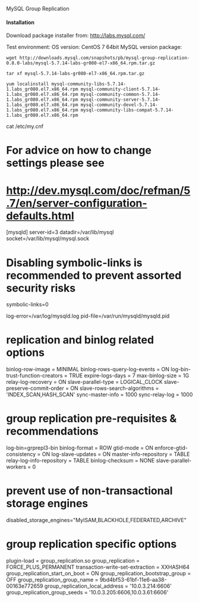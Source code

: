 MySQL Group Replication

#### Installation

Download package installer from: http://labs.mysql.com/

Test environment:
OS version: CentOS 7 64bit
MySQL version package: 

```
wget http://downloads.mysql.com/snapshots/pb/mysql-group-replication-0.8.0-labs/mysql-5.7.14-labs-gr080-el7-x86_64.rpm.tar.gz

tar xf mysql-5.7.14-labs-gr080-el7-x86_64.rpm.tar.gz

yum localinstall mysql-community-libs-5.7.14-1.labs_gr080.el7.x86_64.rpm mysql-community-client-5.7.14-1.labs_gr080.el7.x86_64.rpm mysql-community-common-5.7.14-1.labs_gr080.el7.x86_64.rpm mysql-community-server-5.7.14-1.labs_gr080.el7.x86_64.rpm mysql-community-devel-5.7.14-1.labs_gr080.el7.x86_64.rpm mysql-community-libs-compat-5.7.14-1.labs_gr080.el7.x86_64.rpm
```

cat /etc/my.cnf
# For advice on how to change settings please see
# http://dev.mysql.com/doc/refman/5.7/en/server-configuration-defaults.html

[mysqld]
server-id=3
datadir=/var/lib/mysql
socket=/var/lib/mysql/mysql.sock

# Disabling symbolic-links is recommended to prevent assorted security risks
symbolic-links=0

log-error=/var/log/mysqld.log
pid-file=/var/run/mysqld/mysqld.pid

# replication and binlog related options
binlog-row-image = MINIMAL
binlog-rows-query-log-events = ON
log-bin-trust-function-creators = TRUE
expire-logs-days = 7
max-binlog-size = 1G
relay-log-recovery = ON
slave-parallel-type = LOGICAL_CLOCK
slave-preserve-commit-order = ON
slave-rows-search-algorithms = 'INDEX_SCAN,HASH_SCAN'
sync-master-info = 1000
sync-relay-log = 1000

# group replication pre-requisites & recommendations
log-bin=grprepl3-bin
binlog-format = ROW
gtid-mode = ON
enforce-gtid-consistency = ON
log-slave-updates = ON
master-info-repository = TABLE
relay-log-info-repository = TABLE
binlog-checksum = NONE
slave-parallel-workers = 0
# prevent use of non-transactional storage engines
disabled_storage_engines="MyISAM,BLACKHOLE,FEDERATED,ARCHIVE"
  
# group replication specific options
plugin-load = group_replication.so
group_replication = FORCE_PLUS_PERMANENT
transaction-write-set-extraction = XXHASH64
group_replication_start_on_boot = ON
group_replication_bootstrap_group = OFF
group_replication_group_name = 9bd4bf53-61bf-11e6-aa38-00163e772659
group_replication_local_address = '10.0.3.214:6606'
group_replication_group_seeds = '10.0.3.205:6606,10.0.3.61:6606'
